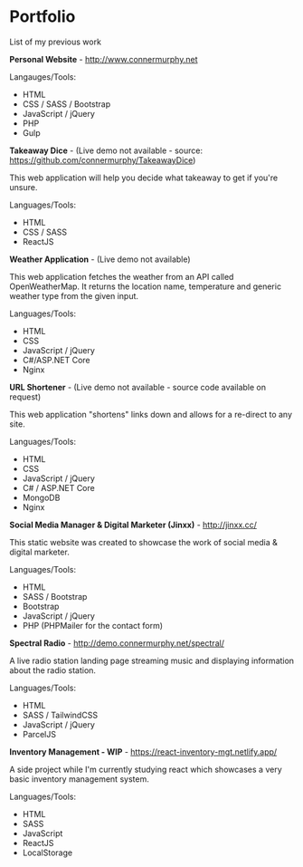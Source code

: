 # Portfolio
List of my previous work

**Personal Website** - http://www.connermurphy.net

Langauges/Tools:
- HTML
- CSS / SASS / Bootstrap
- JavaScript / jQuery
- PHP
- Gulp

**Takeaway Dice** - (Live demo not available - source: https://github.com/connermurphy/TakeawayDice)

This web application will help you decide what takeaway to get if you're unsure.

Languages/Tools:
- HTML
- CSS / SASS
- ReactJS

**Weather Application** - (Live demo not available)

This web application fetches the weather from an API called OpenWeatherMap. It returns the location name, temperature and generic weather type from the given input.

Languages/Tools: 
- HTML
- CSS
- JavaScript / jQuery
- C#/ASP.NET Core
- Nginx

**URL Shortener** - (Live demo not available - source code available on request)

This web application "shortens" links down and allows for a re-direct to any site. 

Languages/Tools:
- HTML
- CSS
- JavaScript / jQuery
- C# / ASP.NET Core
- MongoDB
- Nginx

**Social Media Manager & Digital Marketer (Jinxx)** - http://jinxx.cc/

This static website was created to showcase the work of social media & digital marketer.

Languages/Tools:
- HTML
- SASS / Bootstrap
- Bootstrap
- JavaScript / jQuery
- PHP (PHPMailer for the contact form)


**Spectral Radio** - http://demo.connermurphy.net/spectral/

A live radio station landing page streaming music and displaying information about the radio station.

Languages/Tools:
- HTML
- SASS / TailwindCSS
- JavaScript / jQuery
- ParcelJS

**Inventory Management - WIP** - https://react-inventory-mgt.netlify.app/

A side project while I'm currently studying react which showcases a very basic inventory management system.

Languages/Tools:
- HTML
- SASS
- JavaScript
- ReactJS
- LocalStorage

